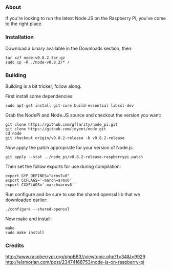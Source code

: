 ### About

If you're looking to run the latest Node.JS on the Raspberry Pi, you've come to the right place.  


### Installation

Download a binary available in the Downloads section, then:

```
tar xzf node-v0.8.2.tar.gz
sudo cp -R ./node-v0.8.2/* /
```

### Building 

Building is a bit tricker, follow along.

First install some dependencies:

```
sudo apt-get install git-core build-essential libssl-dev
```


Grab the NodePi and Node.JS source and checkout the version you want:


```
git clone https://github.com/gflarity/node_pi.git
git clone https://github.com/joyent/node.git
cd node
git checkout origin/v0.8.2-release -b v0.8.2-release
```


Now apply the patch appropriate for your version of Node.js:

```
git apply --stat ../node_pi/v0.8.2-release-raspberrypi.patch
```

Then set the follow exports for use during compilation:

```
export GYP_DEFINES="armv7=0"
export CCFLAGS='-march=armv6'
export CXXFLAGS='-march=armv6'`
```

Run configure and be sure to use the shared openssl lib that we downloaded earlier:

```
./configure --shared-openssl
```

Now make and install:


```
make
sudo make install
```


### Credits

http://www.raspberrypi.org/phpBB3//viewtopic.php?f=34&t=9929
http://elsmorian.com/post/23474168753/node-js-on-raspberry-pi
